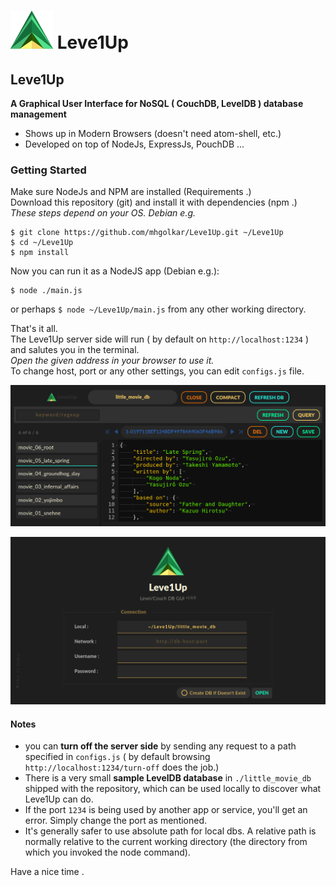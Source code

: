 
# [![](./resources/icon-small.png)]() Leve1Up

## Leve1Up
**A Graphical User Interface for NoSQL ( CouchDB, LevelDB ) database management**

* Shows up in Modern Browsers (doesn't need atom-shell, etc.)
* Developed on top of NodeJs, ExpressJs, PouchDB ...

### Getting Started
Make sure NodeJs and NPM are installed (Requirements .)   
Download this repository (git) and install it with dependencies (npm .)     
*These steps depend on your OS. Debian  e.g.*   
```
$ git clone https://github.com/mhgolkar/Leve1Up.git ~/Leve1Up
$ cd ~/Leve1Up
$ npm install
```
Now you can run it as a NodeJS app (Debian e.g.):
```
$ node ./main.js
```
or perhaps `$ node ~/Leve1Up/main.js` from any other working directory.


That's it all.   
The Leve1Up server side will run ( by default on `http://localhost:1234` ) and salutes you in the terminal.   
*Open the given address in your browser to use it.*  
To change host, port  or any other settings, you can edit `configs.js` file.  

[![](./resources/screenshot-editor.png)](#)

[![](./resources/screenshot-connection.png)](#)
      
      
#### Notes
* you can **turn off the server side** by sending any request to a path specified in `configs.js` ( by default browsing `http://localhost:1234/turn-off` does the job.)  
* There is a very small **sample LevelDB database** in `./little_movie_db` shipped with the repository, which can be used locally to discover what Leve1Up can do.   
* If the port `1234` is being used by another app or service, you'll get an error. Simply change the port as mentioned.  
* It's generally safer to use absolute path for local dbs. A relative path is normally relative to the current working directory (the directory from which you invoked the node command).

Have a nice time .
